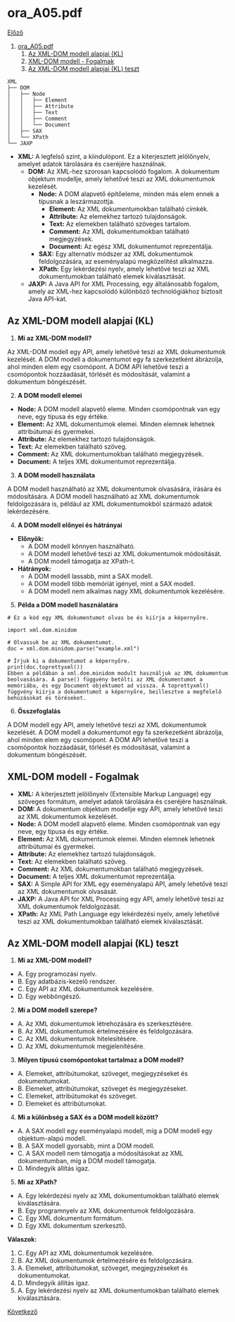 # ora_A05.pdf

[Előző](4.md)

1. [ora\_A05.pdf](#ora_a05pdf)
   1. [Az XML-DOM modell alapjai (KL)](#az-xml-dom-modell-alapjai-kl)
   2. [XML-DOM modell - Fogalmak](#xml-dom-modell---fogalmak)
   3. [Az XML-DOM modell alapjai (KL) teszt](#az-xml-dom-modell-alapjai-kl-teszt)


```
XML
├── DOM
│   ├── Node
│   │   ├── Element
│   │   ├── Attribute
│   │   ├── Text
│   │   ├── Comment
│   │   └── Document
│   ├── SAX
│   └── XPath
└── JAXP
```

- **XML:** A legfelső szint, a kiindulópont. Ez a kiterjesztett jelölőnyelv, amelyet adatok tárolására és cseréjére használnak.
  - **DOM:** Az XML-hez szorosan kapcsolódó fogalom. A dokumentum objektum modellje, amely lehetővé teszi az XML dokumentumok kezelését.
    - **Node:** A DOM alapvető építőeleme, minden más elem ennek a típusnak a leszármazottja.
      - **Element:** Az XML dokumentumokban található címkék.
      - **Attribute:** Az elemekhez tartozó tulajdonságok.
      - **Text:** Az elemekben található szöveges tartalom.
      - **Comment:** Az XML dokumentumokban található megjegyzések.
      - **Document:** Az egész XML dokumentumot reprezentálja.
    - **SAX:** Egy alternatív módszer az XML dokumentumok feldolgozására, az eseményalapú megközelítést alkalmazza.
    - **XPath:** Egy lekérdezési nyelv, amely lehetővé teszi az XML dokumentumokban található elemek kiválasztását.
  - **JAXP:** A Java API for XML Processing, egy általánosabb fogalom, amely az XML-hez kapcsolódó különböző technológiákhoz biztosít Java API-kat.

## Az XML-DOM modell alapjai (KL)

1. **Mi az XML-DOM modell?**

Az XML-DOM modell egy API, amely lehetővé teszi az XML dokumentumok kezelését. A DOM modell a dokumentumot egy fa szerkezetként ábrázolja, ahol minden elem egy csomópont. A DOM API lehetővé teszi a csomópontok hozzáadását, törlését és módosítását, valamint a dokumentum böngészését.

2. **A DOM modell elemei**

- **Node:** A DOM modell alapvető eleme. Minden csomópontnak van egy neve, egy típusa és egy értéke.
- **Element:** Az XML dokumentumok elemei. Minden elemnek lehetnek attribútumai és gyermekei.
- **Attribute:** Az elemekhez tartozó tulajdonságok.
- **Text:** Az elemekben található szöveg.
- **Comment:** Az XML dokumentumokban található megjegyzések.
- **Document:** A teljes XML dokumentumot reprezentálja.

3. **A DOM modell használata**

A DOM modell használható az XML dokumentumok olvasására, írására és módosítására. A DOM modell használható az XML dokumentumok feldolgozására is, például az XML dokumentumokból származó adatok lekérdezésére.

4. **A DOM modell előnyei és hátrányai**

- **Előnyök:**
  - A DOM modell könnyen használható.
  - A DOM modell lehetővé teszi az XML dokumentumok módosítását.
  - A DOM modell támogatja az XPath-t.
- **Hátrányok:**
  - A DOM modell lassabb, mint a SAX modell.
  - A DOM modell több memóriát igényel, mint a SAX modell.
  - A DOM modell nem alkalmas nagy XML dokumentumok kezelésére.

5. **Példa a DOM modell használatára**

```
# Ez a kód egy XML dokumentumot olvas be és kiírja a képernyőre.

import xml.dom.minidom

# Olvassuk be az XML dokumentumot.
doc = xml.dom.minidom.parse("example.xml")

# Írjuk ki a dokumentumot a képernyőre.
print(doc.toprettyxml())
Ebben a példában a xml.dom.minidom modult használjuk az XML dokumentum beolvasására. A parse() függvény betölti az XML dokumentumot a memóriába, és egy Document objektumot ad vissza. A toprettyxml() függvény kiírja a dokumentumot a képernyőre, beillesztve a megfelelő behúzásokat és töréseket.
```

6. **Összefoglalás**

A DOM modell egy API, amely lehetővé teszi az XML dokumentumok kezelését. A DOM modell a dokumentumot egy fa szerkezetként ábrázolja, ahol minden elem egy csomópont. A DOM API lehetővé teszi a csomópontok hozzáadását, törlését és módosítását, valamint a dokumentum böngészését.

## XML-DOM modell - Fogalmak

- **XML:** A kiterjesztett jelölőnyelv (Extensible Markup Language) egy szöveges formátum, amelyet adatok tárolására és cseréjére használnak.
- **DOM:** A dokumentum objektum modellje egy API, amely lehetővé teszi az XML dokumentumok kezelését.
- **Node:** A DOM modell alapvető eleme. Minden csomópontnak van egy neve, egy típusa és egy értéke.
- **Element:** Az XML dokumentumok elemei. Minden elemnek lehetnek attribútumai és gyermekei.
- **Attribute:** Az elemekhez tartozó tulajdonságok.
- **Text:** Az elemekben található szöveg.
- **Comment:** Az XML dokumentumokban található megjegyzések.
- **Document:** A teljes XML dokumentumot reprezentálja.
- **SAX:** A Simple API for XML egy eseményalapú API, amely lehetővé teszi az XML dokumentumok olvasását.
- **JAXP:** A Java API for XML Processing egy API, amely lehetővé teszi az XML dokumentumok feldolgozását.
- **XPath:** Az XML Path Language egy lekérdezési nyelv, amely lehetővé teszi az XML dokumentumokban található elemek kiválasztását.

## Az XML-DOM modell alapjai (KL) teszt

1. **Mi az XML-DOM modell?**
- A. Egy programozási nyelv.
- B. Egy adatbázis-kezelő rendszer.
- C. Egy API az XML dokumentumok kezelésére.
- D. Egy webböngésző.

2. **Mi a DOM modell szerepe?**
- A. Az XML dokumentumok létrehozására és szerkesztésére.
- B. Az XML dokumentumok értelmezésére és feldolgozására.
- C. Az XML dokumentumok hitelesítésére.
- D. Az XML dokumentumok megjelenítésére.

3. **Milyen típusú csomópontokat tartalmaz a DOM modell?**
- A. Elemeket, attribútumokat, szöveget, megjegyzéseket és dokumentumokat.
- B. Elemeket, attribútumokat, szöveget és megjegyzéseket.
- C. Elemeket, attribútumokat és szöveget.
- D. Elemeket és attribútumokat.

4. **Mi a különbség a SAX és a DOM modell között?**
- A. A SAX modell egy eseményalapú modell, míg a DOM modell egy objektum-alapú modell.
- B. A SAX modell gyorsabb, mint a DOM modell.
- C. A SAX modell nem támogatja a módosításokat az XML dokumentumban, míg a DOM modell támogatja.
- D. Mindegyik állítás igaz.

5. **Mi az XPath?**
- A. Egy lekérdezési nyelv az XML dokumentumokban található elemek kiválasztására.
- B. Egy programnyelv az XML dokumentumok feldolgozására.
- C. Egy XML dokumentum formátum.
- D. Egy XML dokumentum szerkesztő.

**Válaszok:**

1. C. Egy API az XML dokumentumok kezelésére.
2. B. Az XML dokumentumok értelmezésére és feldolgozására.
3. A. Elemeket, attribútumokat, szöveget, megjegyzéseket és dokumentumokat.
4. D. Mindegyik állítás igaz.
5. A. Egy lekérdezési nyelv az XML dokumentumokban található elemek kiválasztására.

[Következő](6.md)
